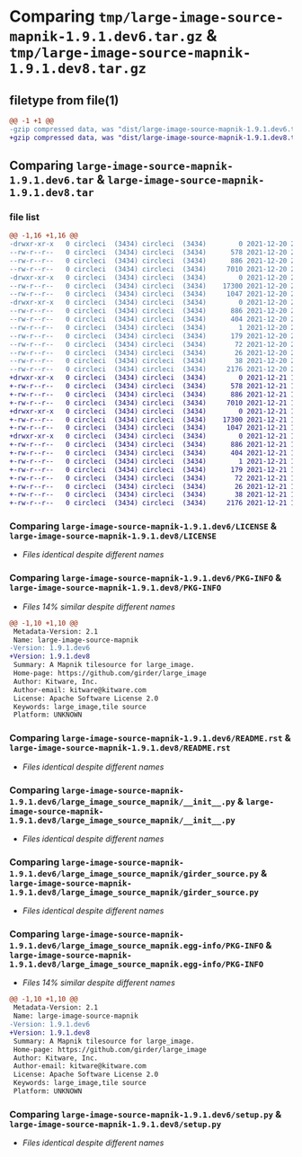 # Comparing `tmp/large-image-source-mapnik-1.9.1.dev6.tar.gz` & `tmp/large-image-source-mapnik-1.9.1.dev8.tar.gz`

## filetype from file(1)

```diff
@@ -1 +1 @@
-gzip compressed data, was "dist/large-image-source-mapnik-1.9.1.dev6.tar", last modified: Mon Dec 20 21:01:50 2021, max compression
+gzip compressed data, was "dist/large-image-source-mapnik-1.9.1.dev8.tar", last modified: Tue Dec 21 17:37:57 2021, max compression
```

## Comparing `large-image-source-mapnik-1.9.1.dev6.tar` & `large-image-source-mapnik-1.9.1.dev8.tar`

### file list

```diff
@@ -1,16 +1,16 @@
-drwxr-xr-x   0 circleci  (3434) circleci  (3434)        0 2021-12-20 21:01:50.000000 large-image-source-mapnik-1.9.1.dev6/
--rw-r--r--   0 circleci  (3434) circleci  (3434)      578 2021-12-20 21:01:50.000000 large-image-source-mapnik-1.9.1.dev6/LICENSE
--rw-r--r--   0 circleci  (3434) circleci  (3434)      886 2021-12-20 21:01:50.000000 large-image-source-mapnik-1.9.1.dev6/PKG-INFO
--rw-r--r--   0 circleci  (3434) circleci  (3434)     7010 2021-12-20 21:01:50.000000 large-image-source-mapnik-1.9.1.dev6/README.rst
-drwxr-xr-x   0 circleci  (3434) circleci  (3434)        0 2021-12-20 21:01:50.000000 large-image-source-mapnik-1.9.1.dev6/large_image_source_mapnik/
--rw-r--r--   0 circleci  (3434) circleci  (3434)    17300 2021-12-20 21:00:58.000000 large-image-source-mapnik-1.9.1.dev6/large_image_source_mapnik/__init__.py
--rw-r--r--   0 circleci  (3434) circleci  (3434)     1047 2021-12-20 21:00:58.000000 large-image-source-mapnik-1.9.1.dev6/large_image_source_mapnik/girder_source.py
-drwxr-xr-x   0 circleci  (3434) circleci  (3434)        0 2021-12-20 21:01:50.000000 large-image-source-mapnik-1.9.1.dev6/large_image_source_mapnik.egg-info/
--rw-r--r--   0 circleci  (3434) circleci  (3434)      886 2021-12-20 21:01:50.000000 large-image-source-mapnik-1.9.1.dev6/large_image_source_mapnik.egg-info/PKG-INFO
--rw-r--r--   0 circleci  (3434) circleci  (3434)      404 2021-12-20 21:01:50.000000 large-image-source-mapnik-1.9.1.dev6/large_image_source_mapnik.egg-info/SOURCES.txt
--rw-r--r--   0 circleci  (3434) circleci  (3434)        1 2021-12-20 21:01:50.000000 large-image-source-mapnik-1.9.1.dev6/large_image_source_mapnik.egg-info/dependency_links.txt
--rw-r--r--   0 circleci  (3434) circleci  (3434)      179 2021-12-20 21:01:50.000000 large-image-source-mapnik-1.9.1.dev6/large_image_source_mapnik.egg-info/entry_points.txt
--rw-r--r--   0 circleci  (3434) circleci  (3434)       72 2021-12-20 21:01:50.000000 large-image-source-mapnik-1.9.1.dev6/large_image_source_mapnik.egg-info/requires.txt
--rw-r--r--   0 circleci  (3434) circleci  (3434)       26 2021-12-20 21:01:50.000000 large-image-source-mapnik-1.9.1.dev6/large_image_source_mapnik.egg-info/top_level.txt
--rw-r--r--   0 circleci  (3434) circleci  (3434)       38 2021-12-20 21:01:50.000000 large-image-source-mapnik-1.9.1.dev6/setup.cfg
--rw-r--r--   0 circleci  (3434) circleci  (3434)     2176 2021-12-20 21:00:58.000000 large-image-source-mapnik-1.9.1.dev6/setup.py
+drwxr-xr-x   0 circleci  (3434) circleci  (3434)        0 2021-12-21 17:37:57.000000 large-image-source-mapnik-1.9.1.dev8/
+-rw-r--r--   0 circleci  (3434) circleci  (3434)      578 2021-12-21 17:37:56.000000 large-image-source-mapnik-1.9.1.dev8/LICENSE
+-rw-r--r--   0 circleci  (3434) circleci  (3434)      886 2021-12-21 17:37:57.000000 large-image-source-mapnik-1.9.1.dev8/PKG-INFO
+-rw-r--r--   0 circleci  (3434) circleci  (3434)     7010 2021-12-21 17:37:56.000000 large-image-source-mapnik-1.9.1.dev8/README.rst
+drwxr-xr-x   0 circleci  (3434) circleci  (3434)        0 2021-12-21 17:37:57.000000 large-image-source-mapnik-1.9.1.dev8/large_image_source_mapnik/
+-rw-r--r--   0 circleci  (3434) circleci  (3434)    17300 2021-12-21 17:36:53.000000 large-image-source-mapnik-1.9.1.dev8/large_image_source_mapnik/__init__.py
+-rw-r--r--   0 circleci  (3434) circleci  (3434)     1047 2021-12-21 17:36:53.000000 large-image-source-mapnik-1.9.1.dev8/large_image_source_mapnik/girder_source.py
+drwxr-xr-x   0 circleci  (3434) circleci  (3434)        0 2021-12-21 17:37:57.000000 large-image-source-mapnik-1.9.1.dev8/large_image_source_mapnik.egg-info/
+-rw-r--r--   0 circleci  (3434) circleci  (3434)      886 2021-12-21 17:37:56.000000 large-image-source-mapnik-1.9.1.dev8/large_image_source_mapnik.egg-info/PKG-INFO
+-rw-r--r--   0 circleci  (3434) circleci  (3434)      404 2021-12-21 17:37:57.000000 large-image-source-mapnik-1.9.1.dev8/large_image_source_mapnik.egg-info/SOURCES.txt
+-rw-r--r--   0 circleci  (3434) circleci  (3434)        1 2021-12-21 17:37:56.000000 large-image-source-mapnik-1.9.1.dev8/large_image_source_mapnik.egg-info/dependency_links.txt
+-rw-r--r--   0 circleci  (3434) circleci  (3434)      179 2021-12-21 17:37:56.000000 large-image-source-mapnik-1.9.1.dev8/large_image_source_mapnik.egg-info/entry_points.txt
+-rw-r--r--   0 circleci  (3434) circleci  (3434)       72 2021-12-21 17:37:56.000000 large-image-source-mapnik-1.9.1.dev8/large_image_source_mapnik.egg-info/requires.txt
+-rw-r--r--   0 circleci  (3434) circleci  (3434)       26 2021-12-21 17:37:56.000000 large-image-source-mapnik-1.9.1.dev8/large_image_source_mapnik.egg-info/top_level.txt
+-rw-r--r--   0 circleci  (3434) circleci  (3434)       38 2021-12-21 17:37:57.000000 large-image-source-mapnik-1.9.1.dev8/setup.cfg
+-rw-r--r--   0 circleci  (3434) circleci  (3434)     2176 2021-12-21 17:36:53.000000 large-image-source-mapnik-1.9.1.dev8/setup.py
```

### Comparing `large-image-source-mapnik-1.9.1.dev6/LICENSE` & `large-image-source-mapnik-1.9.1.dev8/LICENSE`

 * *Files identical despite different names*

### Comparing `large-image-source-mapnik-1.9.1.dev6/PKG-INFO` & `large-image-source-mapnik-1.9.1.dev8/PKG-INFO`

 * *Files 14% similar despite different names*

```diff
@@ -1,10 +1,10 @@
 Metadata-Version: 2.1
 Name: large-image-source-mapnik
-Version: 1.9.1.dev6
+Version: 1.9.1.dev8
 Summary: A Mapnik tilesource for large_image.
 Home-page: https://github.com/girder/large_image
 Author: Kitware, Inc.
 Author-email: kitware@kitware.com
 License: Apache Software License 2.0
 Keywords: large_image,tile source
 Platform: UNKNOWN
```

### Comparing `large-image-source-mapnik-1.9.1.dev6/README.rst` & `large-image-source-mapnik-1.9.1.dev8/README.rst`

 * *Files identical despite different names*

### Comparing `large-image-source-mapnik-1.9.1.dev6/large_image_source_mapnik/__init__.py` & `large-image-source-mapnik-1.9.1.dev8/large_image_source_mapnik/__init__.py`

 * *Files identical despite different names*

### Comparing `large-image-source-mapnik-1.9.1.dev6/large_image_source_mapnik/girder_source.py` & `large-image-source-mapnik-1.9.1.dev8/large_image_source_mapnik/girder_source.py`

 * *Files identical despite different names*

### Comparing `large-image-source-mapnik-1.9.1.dev6/large_image_source_mapnik.egg-info/PKG-INFO` & `large-image-source-mapnik-1.9.1.dev8/large_image_source_mapnik.egg-info/PKG-INFO`

 * *Files 14% similar despite different names*

```diff
@@ -1,10 +1,10 @@
 Metadata-Version: 2.1
 Name: large-image-source-mapnik
-Version: 1.9.1.dev6
+Version: 1.9.1.dev8
 Summary: A Mapnik tilesource for large_image.
 Home-page: https://github.com/girder/large_image
 Author: Kitware, Inc.
 Author-email: kitware@kitware.com
 License: Apache Software License 2.0
 Keywords: large_image,tile source
 Platform: UNKNOWN
```

### Comparing `large-image-source-mapnik-1.9.1.dev6/setup.py` & `large-image-source-mapnik-1.9.1.dev8/setup.py`

 * *Files identical despite different names*


